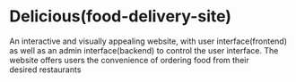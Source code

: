 # Delicious(food-delivery-site)
An interactive and visually appealing website, with user interface(frontend) as  well as an admin interface(backend) to control the user interface.  The website offers users the convenience of ordering food from their desired restaurants
